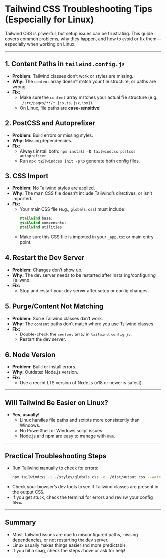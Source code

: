 # Tailwind CSS Troubleshooting Tips (Especially for Linux)

Tailwind CSS is powerful, but setup issues can be frustrating. This guide covers common problems, why they happen, and how to avoid or fix them—especially when working on Linux.

---

## 1. Content Paths in `tailwind.config.js`
- **Problem:** Tailwind classes don’t work or styles are missing.
- **Why:** The `content` array doesn’t match your file structure, or paths are wrong.
- **Fix:**
  - Make sure the `content` array matches your actual file structure (e.g., `./src/pages/**/*.{js,ts,jsx,tsx}`).
  - On Linux, file paths are **case-sensitive**!

## 2. PostCSS and Autoprefixer
- **Problem:** Build errors or missing styles.
- **Why:** Missing dependencies.
- **Fix:**
  - Always install both: `npm install -D tailwindcss postcss autoprefixer`
  - Run `npx tailwindcss init -p` to generate both config files.

## 3. CSS Import
- **Problem:** No Tailwind styles are applied.
- **Why:** The main CSS file doesn’t include Tailwind’s directives, or isn’t imported.
- **Fix:**
  - Your main CSS file (e.g., `globals.css`) must include:
    ```css
    @tailwind base;
    @tailwind components;
    @tailwind utilities;
    ```
  - Make sure this CSS file is imported in your `_app.tsx` or main entry point.

## 4. Restart the Dev Server
- **Problem:** Changes don’t show up.
- **Why:** The dev server needs to be restarted after installing/configuring Tailwind.
- **Fix:**
  - Stop and restart your dev server after setup or config changes.

## 5. Purge/Content Not Matching
- **Problem:** Some Tailwind classes don’t work.
- **Why:** The `content` paths don’t match where you use Tailwind classes.
- **Fix:**
  - Double-check the `content` array in `tailwind.config.js`.
  - Restart the dev server.

## 6. Node Version
- **Problem:** Build or install errors.
- **Why:** Outdated Node.js version.
- **Fix:**
  - Use a recent LTS version of Node.js (v18 or newer is safest).

---

## Will Tailwind Be Easier on Linux?
- **Yes, usually!**
  - Linux handles file paths and scripts more consistently than Windows.
  - No PowerShell or Windows script issues.
  - Node.js and npm are easy to manage with `nvm`.

---

## Practical Troubleshooting Steps
- Run Tailwind manually to check for errors:
  ```sh
  npx tailwindcss -i ./styles/globals.css -o ./dist/output.css --watch
  ```
- Check your browser’s dev tools to see if Tailwind classes are present in the output CSS.
- If you get stuck, check the terminal for errors and review your config files.

---

## Summary
- Most Tailwind issues are due to misconfigured paths, missing dependencies, or not restarting the dev server.
- Linux usually makes things easier and more predictable.
- If you hit a snag, check the steps above or ask for help! 